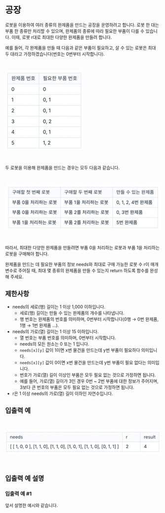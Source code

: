 # 공장

로봇을 이용하여 여러 종류의 완제품을 만드는 공장을 운영하려고 합니다. 로봇 한 대는 부품 한 종류만 처리할 수 있으며, 완제품의 종류에 따라 필요한 부품이 다를 수 있습니다. 이때, 로봇 r대로 최대한 다양한 완제품을 만들려 합니다.

예를 들어, 각 완제품을 만들 때 다음과 같은 부품이 필요하고, 살 수 있는 로봇은 최대 두 대라고 가정하겠습니다(번호는 0번부터 시작합니다).

<br>

![](factory_1.png)

<br>

두 로봇을 이용해 완제품을 만드는 경우는 모두 다음과 같습니다.

<br>

![](factory_2.png)

<br>

따라서, 최대한 다양한 완제품을 만들려면 부품 0을 처리하는 로봇과 부품 1을 처리하는 로봇을 구매해야 합니다.

완제품을 만드는 데 필요한 부품의 정보 needs와 최대로 구매 가능한 로봇 수 r이 매개변수로 주어질 때, 최대 몇 종류의 완제품을 만들 수 있는지 return 하도록 함수를 완성해 주세요.

## 제한사항

- needs의 세로(행) 길이는 1 이상 1,000 이하입니다.
  - 세로(행) 길이는 만들 수 있는 완제품의 개수를 나타냅니다.
  - 행 번호는 완제품의 번호를 의미하며, 0번부터 시작합니다(0행 → 0번 완제품, 1행 → 1번 완제품 ...).
- needs의 가로(열) 길이는 1 이상 15 이하입니다.
  - 열 번호는 부품 번호를 의미하며, 0번부터 시작합니다.
  - needs의 모든 원소는 0 또는 1 입니다.
  - `needs[x][y]` 값이 1이면 x번 물건을 만드는데 y번 부품이 필요하다 의미입니다.
  - `needs[x][y]` 값이 0이면 x번 물건을 만드는데 y번 부품이 필요 없다는 의미입니다.
  - 번호가 가로(열) 길이 이상인 부품은 모두 필요 없는 것으로 가정하면 됩니다.
  - 예를 들어, 가로(열) 길이가 3인 경우 0번 ~ 2번 부품에 대한 정보가 주어지며, 3보다 큰 번호의 부품은 모두 필요 없는 것으로 가정하면 됩니다.
- r은 1 이상 needs의 가로(열) 길이 이하인 자연수입니다.

## 입출력 예

<br>

![](factory_3.png)

<br>

## 입출력 예 설명

### 입출력 예 #1

앞서 설명한 예시와 같습니다.
